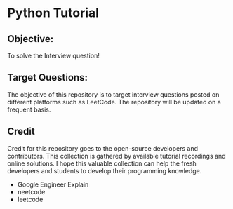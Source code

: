 # Python Tutorial

## Objective: 

To solve the Interview question!

## Target Questions:

The objective of this repository is to target interview questions posted on different platforms such as LeetCode. 
The repository will be updated on a frequent basis. 

## Credit
Credit for this repository goes to the open-source developers and contributors. This collection is gathered by available tutorial recordings and online solutions. I hope this valuable collection can help the fresh developers and students to develop their programming knowledge.
* Google Engineer Explain
* neetcode
* leetcode 